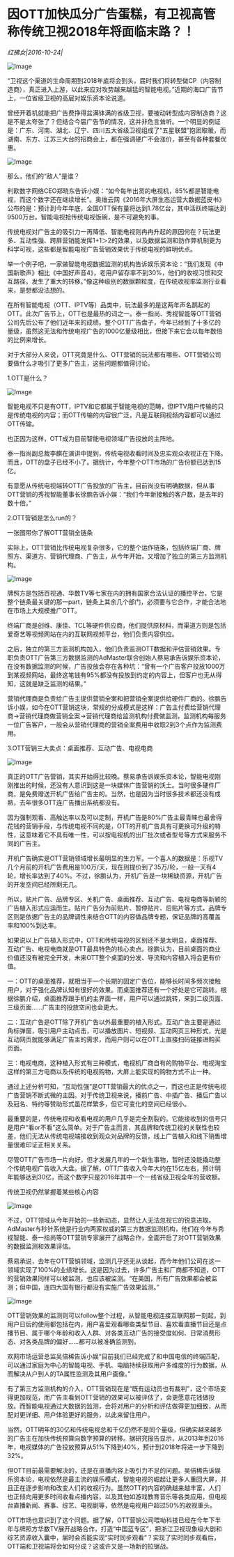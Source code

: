 # 因OTT加快瓜分广告蛋糕，有卫视高管称传统卫视2018年将面临末路？！

*红拂女|2016-10-24|*

![Image](http://static.ylzbl.com/uploads/ueditor/php/upload/image/20170731/1501493551160636.png)

“卫视这个渠道的生命周期到2018年底将会到头，届时我们将转型做CP（内容制造商），真正进入上游，以此来应对攻势越来越猛的智能电视。”近期的海口广告节上，一位省级卫视的高层对娱乐资本论说道。

曾经开着机就能把广告费挣得盆满钵满的省级卫视，要被动转型成内容制造商？这是不是太夸张了？但结合今届广告节的情况，这并非危言耸听。一个明显的例证是：广东、河南、湖北、辽宁、四川五大省级卫视组成了“五星联盟”抱团取暖，而湖南、东方、江苏三大台的招商会上，都在强调硬广不会涨价，甚至有各种套餐优惠。

![Image](http://p2.pstatp.com/large/31dd0001d3c253962af9)

那么，他们的“敌人”是谁？

利欧数字网络CEO郑晓东告诉小娱：“如今每年出货的电视机，85%都是智能电视，而这个数字还在继续增长”。奥维云网《2016年大屏生态运营大数据蓝皮书》公布的是：预计到今年年底，全国OTT保有量将达到1.78亿台，其中活跃终端达到9500万台。智能电视抢传统电视饭碗，是不可避免的事。

传统电视对广告主的吸引力一再降低、智能电视则冉冉升起的原因何在？玩法更多、互动性强、跨屏营销能发挥1+1＞2的效果，以及数据监测和防作弊机制更为科学可视，这些都是智能电视广告营销效果优于传统电视的鲜明优点。

举一个例子吧，一家做智能电视数据监测的机构告诉娱乐资本论：“我们发现《中国新歌声》相比《中国好声音4》，老用户留存率不到30%，他们的收视习惯和交互路径，发生了重大的转移。”像这种级别的数据颗粒度，在传统收视率监测行业看来，是想都没法想的。

在所有智能电视（OTT、IPTV等）品类中，玩法最多的是这两年声名鹊起的OTT。此次广告节上，OTT也是最热的词之一。泰一指尚、秀视智能等OTT营销公司先后公布了他们近年来的成绩。整个OTT广告盘子，今年已经到了十多亿的量级，虽然这无法和传统电视广告的1000亿量级相比，但接下来它会以每年数倍的比例来增长。

对于大部分人来说，OTT究竟是什么、OTT营销的玩法都有哪些、OTT营销公司要做什么才吸引了更多广告主，这些问题都值得讨论。

1.OTT是什么？

![Image](http://p3.pstatp.com/large/31d100046b0ce3546982)

智能电视不只是有OTT，IPTV和它都属于智能电视的范畴，但IPTV用户传输的只是传统电视的内容；而OTT传输的内容很广泛，凡是互联网视频内容都可以通过OTT传输。

也正因为这样，OTT成为目前智能电视领域广告投放的主阵地。

泰一指尚副总裁李麒在演讲中提到，传统电视收看时间及忠实观众收视正在下降。而且，OTT的盘子已经不小了。据统计，今年整个OTT市场的广告份额已达到15亿。

有意愿从传统电视端转OTT广告投放的广告主，目前尚没有明确数据，但从事OTT营销的秀视智能董事长徐鹏告诉小娱：“我们今年新接触的客户数，是去年的数十倍。”

2.OTT营销是怎么run的？

一张图带你了解OTT营销全链条

实际上，OTT营销比传统电视复杂很多，它的整个运作链条，包括终端厂商、牌照方、渠道方、营销代理商、广告主，从今年开始，又增加了独立的第三方监测机构。

![Image](http://p1.pstatp.com/large/31d2000461ff414dd177)

牌照方是包括百视通、华数TV等七家在内的拥有国家合法认证的播控平台，它是整个链条最关键的那一part，链条上其余几个部门，必须要与它合作，才能合法地在市场上大规模推广OTT。

终端厂商是创维、康佳、TCL等硬件供应商，他们提供原材料，而渠道方则是包括爱奇艺等视频网站在内的互联网视频平台，他们负责内容供应。

之后，独立的第三方监测机构加入，他们负责监测OTT数据和评估营销效果。专职负责OTT广告第三方数据监测的AdMaster联合创始人蔡易承告诉娱乐资本论，在没有数据监测的时候，广告投放会存在各种坑：“曾有一个广告客户投放1000万到某视频网站，最终这笔钱有95%都没有投放到约定的内容上，但客户也无从得知，这就是缺乏监测的结果。”

营销代理商是负责给广告主提供营销全案和把营销全案提供给硬件厂商的。徐鹏告诉小娱，如今在OTT营销这块，常规的分成模式是这样：广告主付费给营销代理商→营销代理商做营销全案→营销代理商给监测机构付费做监测，监测机构每服务一位广告客户，一般会从营销代理商的营销全案费用中收取2到3个点作为监测费用。

3.OTT营销三大卖点：桌面推荐、互动广告、电视电商

![Image](http://p3.pstatp.com/large/31db00010154a6b99300)

真正的OTT广告营销，其实开始得比较晚。蔡易承告诉娱乐资本论，智能电视刚刚推出的时候，还没有人意识到这是一块媒体广告营销的沃土。当时很多硬件厂商，是免费赠送开机广告给广告主的。当然，也是因为当时很多技术都还没有成熟，去年很多OTT连广告播出系统都没有。

因为强制观看、高触达率以及可以定制，开机广告是80%广告主最青睐也最舍得花钱的营销手段，与传统电视不同的是，OTT的开机广告具有可更换可升级的特性，这意味着它不具有唯一性，可以按电视机的出厂批次或者型号等方式来服务不同的广告主。

开机广告确实是OTT营销领域增长最明显的生力军。一个喜人的数据是：乐视TV几个月前的开机广告费用是100万/天，现在则提价到了35万/轮，一般一天有4轮，增长率达到了40%。不过，徐鹏认为，开机广告是一块稀缺资源，开机广告的开发空间已经所剩无几。

所以，贴片广告、品牌专区、关机广告、桌面推荐、互动广告、电视电商等新颖的广告植入形式应运而生。贴片广告分为前贴片、暂停贴片、后贴片等方式，品牌专区则是依据广告主的品牌调性来结合OTT的内容做品牌专题，保证品牌的高覆盖率和100%到达率。

如果说以上广告植入形式中，OTT和传统电视的区别还不是太明显，桌面推荐、互动广告、电视电商就是OTT最具特色的核心卖点。徐鹏认为，目前桌面的商业价值还没有被完全开发，未来OTT整个桌面的分发、导流和内容植入将会更有价值。

一：OTT的桌面推荐，就相当于一个长期的固定广告位，能够长时间多频次接触用户，对于强化品牌认知有很好的效果。而桌面推荐还有一个好处是它可跳转。根据徐鹏介绍，桌面推荐跟手机的主界面一样，用户可以通过跳转，来到二级页面、三级页面……广告主的投放空间也会更大。

二：互动广告是OTT除了开机广告以外最重要的植入形式。互动广告主要是通过角标弹窗，吸引用户主动点击，可以播放图片、短视频、互动网页三种形式，光是互动网页就能够满足广告主的需求，而用户则可以在OTT上直接扫码链接进购买页面。

三：电视电商，这种植入形式有三种模式，电视机厂商自有的购物平台、电视淘宝这样的第三方电商以及传统的电视购物，大屏上能实现的购物方式不止一种。

通过上述分析可知，“互动性强”是OTT营销最大的优点之一，而这也正是传统电视广告营销不断式微的主因。对于传统卫视来说，播前广告、中插广告、播后广告以及冠名、特约等赞助形式虽花样繁多，但它可变化的空间已经很小。

最重要的是，传统电视和收看电视的用户几乎是完全割裂的。它能接收到的信号只是用户“看or不看”这么简单。对于广告主而言，其品牌和传统卫视的关联性也较差，他们无法从传统电视端接收到观众对品牌的反馈，线上广告植入和线下销售增量很难印证正相关关系。

尽管OTT广告市场一片向好，但才发展几年的一个新生事物，暂时还没能撬动整个传统电视广告收入大盘。据了解，OTT广告收入今年大约在15亿左右，预计明年能够达到30亿，而这个数字只是2016年其中一个一线省级卫视全年的营收额。

传统卫视仍然掌握着某些核心内容

![Image](http://p2.pstatp.com/large/31d100046b0b6d6874c5)

不过，OTT领域从今年开始的一些新动态，显然让人无法忽视它的锐意进取。AdMaster与秒针系统是行业内两家权威的第三方数据监测机构，他们在今年与秀视智能、泰一指尚等OTT营销专家展开了战略合作，全面开启了对OTT营销效果的数据监测和效果评估。

蔡易承说，去年在OTT营销领域，监测几乎还无从谈起，而今年他们公司在这一领域实现了100%的业绩增长。这是因为过去，许多广告主和厂商都不知道，OTT的营销效果同样可以被监测，也应该被监测。“在美国，所有广告效果都会被监测；但中国，连四大国有银行都没有实施广告效果监测。”

![Image](http://p3.pstatp.com/large/31d2000461feba43f623)

OTT营销效果的监测则可以follow整个过程，从智能电视连接互联网那一刻起，到用户日后的使用都包括在内，用户喜爱观看哪些类型节目、喜欢看直播节目还是点播节目、属于哪个年龄和收入人群、对各类互动广告的接受度如何、日常消费形态、对各类品牌的偏好……都可以被准确监测到。

欢网市场运营总监吴倍稀告诉小娱“目前我们已经完成了和中国电信的终端匹配，可以通过家庭为中心的智能电视、手机、电脑持续获取用户多维度的行为数据，从而解决从户到人的TA属性监测及其用户画像。”

有了第三方监测机构的介入，OTT营销现在是“既有运动员也有裁判”，这个市场变得更加规范，而广告主看到OTT营销的效果可以被评估了，会更愿意花钱做投放。而智能电视通过大数据的监测，会将对用户的分析和评估做得更加细致，从而配对更详细、用户体验更好的服务，以此来留住用户。

当然，OTT明年的30亿和传统电视总和千亿仍然不是同个量级，但确实越来越多的广告主在加快传统预算向数字预算的转移。据研究报告显示，从2013年到2016年，电视媒体的广告投放预算从51%下降到40%，预计到2018年将进一步下降到32%。

但OTT目前最需要解决的，还是在直播内容上吸引力不足的问题。吴倍稀告诉娱乐资本论，电视依然是最主流的娱乐模式，智能电视的崛起让更多人重回大屏，并且正在逐步影响和改变人们的收视行为。虽然OTT的内容的确越来越丰富，人们也正倾向用更多时间收看点播内容，以及其他如游戏教育音乐等各类应用，但电视台直播新闻、赛事、综艺、电视剧等，依然是电视用户超过50%的收视重头。

OTT市场也意识到了这个问题。据了解，OTT营销公司喂呦科技已经在今年下半年与牌照方华数TV展开战略合作，打造“中国蓝专区”，把浙江卫视现象级大剧和综艺资源收入囊中，届时会否能实现“实时同步观看”？实现了实时同步观看后，OTT端和卫视端将会如何分成？这或许又是一场新的拉锯战。

